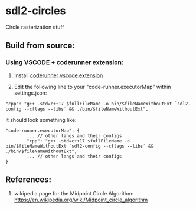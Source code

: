 # sdl2-circles
Circle rasterization stuff

## Build from source: 
### Using VSCODE + coderunner extension: 
1. Install [coderunner vscode extension](https://marketplace.visualstudio.com/items?itemName=formulahendry.code-runner)


2. Edit the following line to your "code-runner.executorMap" within settings.json:
~~~
"cpp": "g++ -std=c++17 $fullFileName -o bin/$fileNameWithoutExt `sdl2-config --cflags --libs` && ./bin/$fileNameWithoutExt",
~~~
It should look something like:
~~~
"code-runner.executorMap": {
        ... // other langs and their configs
        "cpp": "g++ -std=c++17 $fullFileName -o bin/$fileNameWithoutExt `sdl2-config --cflags --libs` && ./bin/$fileNameWithoutExt",
        ... // other langs and their configs
}
~~~


## References: 
1. wikipedia page for the Midpoint Circle Algorithm:
   https://en.wikipedia.org/wiki/Midpoint_circle_algorithm

